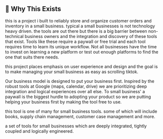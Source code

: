 ## 🚀 Why This Exists

this is a project i built to reliably store and organize customer orders and inventory in a small business. typical a small businesses is not technology heavy driven. the tools are out there but there is a big barrier between non-technical business owners and the integration and discovery of these tools that exist. Tools like these require a paywall or free trial and each tool requires time to learn its unique workflow. Not all businesses have the time to invest on learning a new platform or test out enough platforms to find the one that suits there needs. 

this project places emphasis on user experience and design and the goal is to make managing your small business as easy as scrolling tiktok. 

Our business model is designed to put your business first. Inspired by the robust tools at Google (maps, calendar, drive) we are prioritizing deep integration and logical experiences over all else. To small business' a paywall is the biggest hurdle to adopting your product so we are putting helping your business first by making the tool free to use. 

this tool is one of many for small business tools. some of which will include books, supply chain management, customer case management and more.

a set of tools for small businesses which are deeply integrated, tightly coupled and logically engineered. 


